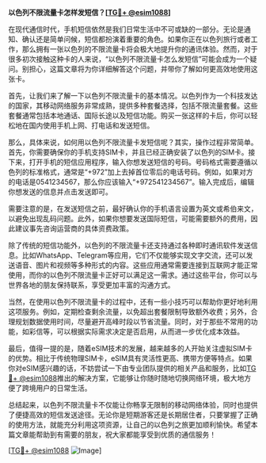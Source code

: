 **以色列不限流量卡怎样发短信？[[TG💪+ @esim1088](https://t.me/s/esim1088)]**

在现代通信时代，手机短信依然是我们日常生活中不可或缺的一部分。无论是通知、确认还是简单问候，短信都扮演着重要的角色。如果你正在以色列旅行或者工作，那么拥有一张以色列的不限流量卡将会极大地提升你的通讯体验。然而，对于很多初次接触这种卡的人来说，“以色列不限流量卡怎么发短信”可能会成为一个疑问。别担心，这篇文章将为你详细解答这个问题，并带你了解如何更高效地使用这张卡。

首先，让我们来了解一下以色列不限流量卡的基本情况。以色列作为一个科技发达的国家，其移动网络服务非常成熟，提供多种套餐选择，包括不限流量套餐。这些套餐通常包括本地通话、国际长途以及短信功能。购买一张这样的卡后，你可以轻松地在国内使用手机上网、打电话和发送短信。

那么，具体来说，如何用以色列不限流量卡发短信呢？其实，操作过程非常简单。首先，你需要确保你的手机支持SIM卡，并且已经正确安装了以色列的SIM卡。接下来，打开手机的短信应用程序，输入你想发送短信的号码。号码格式需要遵循以色列的标准格式，通常是“+972”加上去掉首位零后的电话号码。例如，如果对方的电话是0541234567，那么你应该输入“+972541234567”。输入完成后，编辑你想发送的信息并点击发送即可。

需要注意的是，在发送短信之前，最好确认你的手机语言设置为英文或希伯来文，以避免出现乱码问题。此外，如果你想要发送国际短信，可能需要额外的费用，因此建议事先咨询运营商的具体资费政策。

除了传统的短信功能外，以色列的不限流量卡还支持通过各种即时通讯软件发送信息。比如WhatsApp、Telegram等应用，它们不仅能够实现文字交流，还可以发送语音、图片和视频等多种形式的内容。这些应用通常需要连接到互联网才能正常使用，而你的以色列不限流量卡正好可以满足这一需求。通过这些平台，你可以与世界各地的朋友保持联系，享受更加丰富的沟通方式。

当然，在使用以色列不限流量卡的过程中，还有一些小技巧可以帮助你更好地利用这项服务。例如，定期检查剩余流量，以免超出套餐限制导致额外收费；另外，合理规划数据使用时间，尽量避开高峰时段以节省流量。同时，对于那些不常用的功能，如彩信等，可以根据实际需求决定是否启用，从而进一步优化成本效益。

最后，值得一提的是，随着eSIM技术的发展，越来越多的人开始关注虚拟SIM卡的优势。相比于传统物理SIM卡，eSIM具有灵活性更高、携带方便等特点。如果你对eSIM感兴趣的话，不妨尝试一下由专业团队提供的相关产品和服务，比如[TG💪+ @esim1088](https://t.me/s/esim1088)推出的解决方案，它能够让你随时随地切换网络环境，极大地方便了跨境用户的日常生活。

总结起来，以色列不限流量卡不仅能让你畅享无限制的移动网络体验，同时也提供了便捷高效的短信发送途径。无论你是短期游客还是长期居住者，只要掌握了正确的使用方法，就能充分利用这项资源，让自己的以色列之旅更加顺利愉快。希望本篇文章能帮助到有需要的朋友，祝大家都能享受到优质的通信服务！

[[TG💪+ @esim1088](https://t.me/s/esim1088) ![Image](https://i.postimg.cc/4NQfJmqS/Snipaste-2025-05-13-00-14-12.png)]